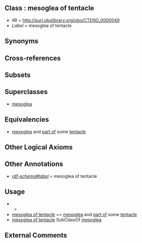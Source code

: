 
## Class : mesoglea of tentacle

 * *IRI* = http://purl.obolibrary.org/obo/CTENO_0000049
 * *Label* = mesoglea of tentacle

## Synonyms


## Cross-references


## Subsets


## Superclasses

 * [mesoglea](../../CTENO/04/CTENO_0000004.md)

## Equivalencies

 * [mesoglea](../../CTENO/04/CTENO_0000004.md) and [part of](../../BFO/50/BFO_0000050.md) some [tentacle](../../CTENO/18/CTENO_0000018.md)

## Other Logical Axioms


## Other Annotations

 * *[rdf-schema#label](../../el/rdf-schema#label.md)* = mesoglea of tentacle

## Usage

 * -
 * [mesoglea of tentacle](../../CTENO/49/CTENO_0000049.md) == [mesoglea](../../CTENO/04/CTENO_0000004.md) and [part of](../../BFO/50/BFO_0000050.md) some [tentacle](../../CTENO/18/CTENO_0000018.md)
 * [mesoglea of tentacle](../../CTENO/49/CTENO_0000049.md) SubClassOf [mesoglea](../../CTENO/04/CTENO_0000004.md)

## External Comments

